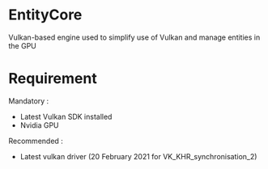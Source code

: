 # EntityCore
Vulkan-based engine used to simplify use of Vulkan and manage entities in the GPU

# Requirement
Mandatory :
  - Latest Vulkan SDK installed
  - Nvidia GPU

Recommended :  
  - Latest vulkan driver (20 February 2021 for VK_KHR_synchronisation_2)
